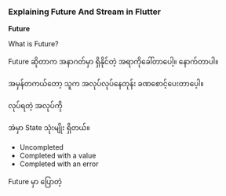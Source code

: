### Explaining Future And Stream in Flutter

**Future**

What is Future?

Future ဆိုတာက အနာဂတ်မှာ ရှိနိုင်တဲ့ အရာကိုခေါ်တာပေါ့။ နောက်တာပါ။

အမှန်တကယ်တော့ သူက အလုပ်လုပ်နေတုန်း ခဏစောင့်ပေးတာပေ့ါ။

လုပ်ရတဲ့ အလုပ်ကို 

အဲမှာ State သုံးမျိုး ရှိတယ်။ 

- Uncompleted
- Completed with a value
- Completed with an error

Future မှာ ပြောတဲ့ 
